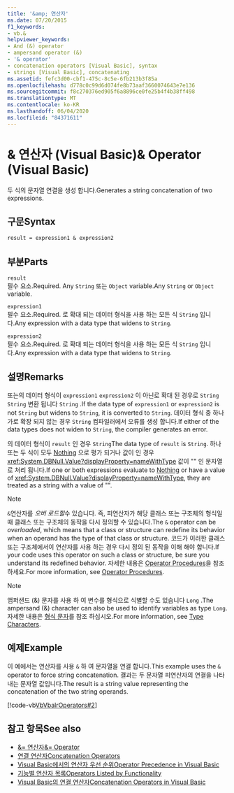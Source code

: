 ```yaml
---
title: '&amp; 연산자'
ms.date: 07/20/2015
f1_keywords:
- vb.&
helpviewer_keywords:
- And (&) operator
- ampersand operator (&)
- '& operator'
- concatenation operators [Visual Basic], syntax
- strings [Visual Basic], concatenating
ms.assetid: fefc3d00-cbf1-475c-8c5e-6fb213b3f85a
ms.openlocfilehash: d778c0c99d6d074fe8b73aaf3660074643e7e136
ms.sourcegitcommit: f8c270376ed905f6a8896ce0fe25b4f4b38ff498
ms.translationtype: MT
ms.contentlocale: ko-KR
ms.lasthandoff: 06/04/2020
ms.locfileid: "84371611"
---
```

# <a name="amp-operator-visual-basic"></a><span data-ttu-id="94e8d-102">&amp; 연산자 (Visual Basic)</span><span class="sxs-lookup"><span data-stu-id="94e8d-102">&amp; Operator (Visual Basic)</span></span>
<span data-ttu-id="94e8d-103">두 식의 문자열 연결을 생성 합니다.</span><span class="sxs-lookup"><span data-stu-id="94e8d-103">Generates a string concatenation of two expressions.</span></span>  
  
## <a name="syntax"></a><span data-ttu-id="94e8d-104">구문</span><span class="sxs-lookup"><span data-stu-id="94e8d-104">Syntax</span></span>  
  
```vb  
result = expression1 & expression2  
```  
  
## <a name="parts"></a><span data-ttu-id="94e8d-105">부분</span><span class="sxs-lookup"><span data-stu-id="94e8d-105">Parts</span></span>  
 `result`  
 <span data-ttu-id="94e8d-106">필수 요소.</span><span class="sxs-lookup"><span data-stu-id="94e8d-106">Required.</span></span> <span data-ttu-id="94e8d-107">Any `String` 또는 `Object` variable.</span><span class="sxs-lookup"><span data-stu-id="94e8d-107">Any `String` or `Object` variable.</span></span>  
  
 `expression1`  
 <span data-ttu-id="94e8d-108">필수 요소.</span><span class="sxs-lookup"><span data-stu-id="94e8d-108">Required.</span></span> <span data-ttu-id="94e8d-109">로 확대 되는 데이터 형식을 사용 하는 모든 식 `String` 입니다.</span><span class="sxs-lookup"><span data-stu-id="94e8d-109">Any expression with a data type that widens to `String`.</span></span>  
  
 `expression2`  
 <span data-ttu-id="94e8d-110">필수 요소.</span><span class="sxs-lookup"><span data-stu-id="94e8d-110">Required.</span></span> <span data-ttu-id="94e8d-111">로 확대 되는 데이터 형식을 사용 하는 모든 식 `String` 입니다.</span><span class="sxs-lookup"><span data-stu-id="94e8d-111">Any expression with a data type that widens to `String`.</span></span>  
  
## <a name="remarks"></a><span data-ttu-id="94e8d-112">설명</span><span class="sxs-lookup"><span data-stu-id="94e8d-112">Remarks</span></span>  
 <span data-ttu-id="94e8d-113">또는의 데이터 형식이 `expression1` `expression2` 이 아닌로 확대 된 경우로 `String` `String` 변환 됩니다 `String` .</span><span class="sxs-lookup"><span data-stu-id="94e8d-113">If the data type of `expression1` or `expression2` is not `String` but widens to `String`, it is converted to `String`.</span></span> <span data-ttu-id="94e8d-114">데이터 형식 중 하나가로 확장 되지 않는 경우 `String` 컴파일러에서 오류를 생성 합니다.</span><span class="sxs-lookup"><span data-stu-id="94e8d-114">If either of the data types does not widen to `String`, the compiler generates an error.</span></span>  
  
 <span data-ttu-id="94e8d-115">의 데이터 형식이 `result` 인 경우 `String`</span><span class="sxs-lookup"><span data-stu-id="94e8d-115">The data type of `result` is `String`.</span></span> <span data-ttu-id="94e8d-116">하나 또는 두 식이 모두 [Nothing](../nothing.md) 으로 평가 되거나 값이 인 경우 <xref:System.DBNull.Value?displayProperty=nameWithType> 값이 "" 인 문자열로 처리 됩니다.</span><span class="sxs-lookup"><span data-stu-id="94e8d-116">If one or both expressions evaluate to [Nothing](../nothing.md) or have a value of <xref:System.DBNull.Value?displayProperty=nameWithType>, they are treated as a string with a value of "".</span></span>  
  
> [!NOTE]
> <span data-ttu-id="94e8d-117">`&`연산자를 *오버 로드할*수 있습니다. 즉, 피연산자가 해당 클래스 또는 구조체의 형식일 때 클래스 또는 구조체의 동작을 다시 정의할 수 있습니다.</span><span class="sxs-lookup"><span data-stu-id="94e8d-117">The `&` operator can be *overloaded*, which means that a class or structure can redefine its behavior when an operand has the type of that class or structure.</span></span> <span data-ttu-id="94e8d-118">코드가 이러한 클래스 또는 구조체에서이 연산자를 사용 하는 경우 다시 정의 된 동작을 이해 해야 합니다.</span><span class="sxs-lookup"><span data-stu-id="94e8d-118">If your code uses this operator on such a class or structure, be sure you understand its redefined behavior.</span></span> <span data-ttu-id="94e8d-119">자세한 내용은 [Operator Procedures](../../programming-guide/language-features/procedures/operator-procedures.md)을 참조하세요.</span><span class="sxs-lookup"><span data-stu-id="94e8d-119">For more information, see [Operator Procedures](../../programming-guide/language-features/procedures/operator-procedures.md).</span></span>  
  
> [!NOTE]
> <span data-ttu-id="94e8d-120">앰퍼샌드 (&) 문자를 사용 하 여 변수를 형식으로 식별할 수도 있습니다 `Long` .</span><span class="sxs-lookup"><span data-stu-id="94e8d-120">The ampersand (&) character can also be used to identify variables as type `Long`.</span></span> <span data-ttu-id="94e8d-121">자세한 내용은 [형식 문자](../../programming-guide/language-features/data-types/type-characters.md)를 참조 하십시오.</span><span class="sxs-lookup"><span data-stu-id="94e8d-121">For more information, see [Type Characters](../../programming-guide/language-features/data-types/type-characters.md).</span></span>  
  
## <a name="example"></a><span data-ttu-id="94e8d-122">예제</span><span class="sxs-lookup"><span data-stu-id="94e8d-122">Example</span></span>  
 <span data-ttu-id="94e8d-123">이 예에서는 연산자를 사용 `&` 하 여 문자열을 연결 합니다.</span><span class="sxs-lookup"><span data-stu-id="94e8d-123">This example uses the `&` operator to force string concatenation.</span></span> <span data-ttu-id="94e8d-124">결과는 두 문자열 피연산자의 연결을 나타내는 문자열 값입니다.</span><span class="sxs-lookup"><span data-stu-id="94e8d-124">The result is a string value representing the concatenation of the two string operands.</span></span>  
  
 [!code-vb[VbVbalrOperators#2](~/samples/snippets/visualbasic/VS_Snippets_VBCSharp/VbVbalrOperators/VB/Class1.vb#2)]  
  
## <a name="see-also"></a><span data-ttu-id="94e8d-125">참고 항목</span><span class="sxs-lookup"><span data-stu-id="94e8d-125">See also</span></span>

- [<span data-ttu-id="94e8d-126">&= 연산자</span><span class="sxs-lookup"><span data-stu-id="94e8d-126">&= Operator</span></span>](and-assignment-operator.md)
- [<span data-ttu-id="94e8d-127">연결 연산자</span><span class="sxs-lookup"><span data-stu-id="94e8d-127">Concatenation Operators</span></span>](concatenation-operators.md)
- [<span data-ttu-id="94e8d-128">Visual Basic에서의 연산자 우선 순위</span><span class="sxs-lookup"><span data-stu-id="94e8d-128">Operator Precedence in Visual Basic</span></span>](operator-precedence.md)
- [<span data-ttu-id="94e8d-129">기능별 연산자 목록</span><span class="sxs-lookup"><span data-stu-id="94e8d-129">Operators Listed by Functionality</span></span>](operators-listed-by-functionality.md)
- [<span data-ttu-id="94e8d-130">Visual Basic의 연결 연산자</span><span class="sxs-lookup"><span data-stu-id="94e8d-130">Concatenation Operators in Visual Basic</span></span>](../../programming-guide/language-features/operators-and-expressions/concatenation-operators.md)
